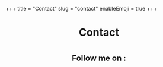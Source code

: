 +++
title = "Contact"
slug = "contact"
enableEmoji = true
+++

<div style="max-width: 600px; margin: 0 auto; text-align: center;">

  <h1 style="margin-bottom: 40px;">Contact</h1>

## Follow me on :

<div style="display: flex; justify-content: center; gap: 20px; margin-top: 20px;">
  <a href="https://github.com/vincent-pellerin/" target="_blank" rel="noopener" title="GitHub" style="text-decoration: none; color: inherit;">
    <i class="fa-brands fa-github fa-2x"></i>
  </a>
  <a href="https://www.linkedin.com/in/vincentpellerin-data/" target="_blank" rel="noopener" title="LinkedIn" style="text-decoration: none; color: inherit;">
    <i class="fa-brands fa-linkedin fa-2x"></i>
  </a>
</div>

</div>

<style>
/* Masquer le titre automatique de Hugo pour éviter la duplication */
.content h1:first-child {
  display: none;
}
</style>
